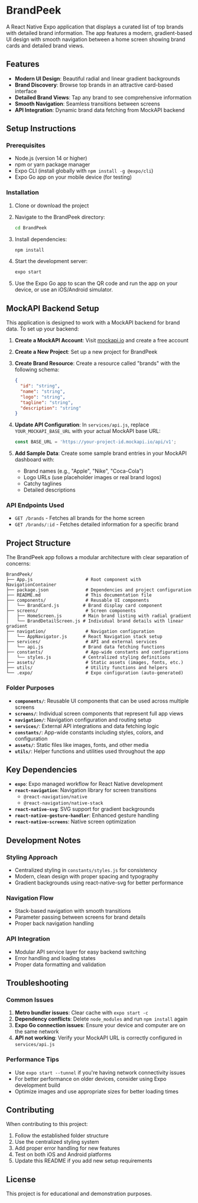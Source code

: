 # BrandPeek

A React Native Expo application that displays a curated list of top brands with detailed brand information. The app features a modern, gradient-based UI design with smooth navigation between a home screen showing brand cards and detailed brand views.

## Features

- **Modern UI Design**: Beautiful radial and linear gradient backgrounds
- **Brand Discovery**: Browse top brands in an attractive card-based interface
- **Detailed Brand Views**: Tap any brand to see comprehensive information
- **Smooth Navigation**: Seamless transitions between screens
- **API Integration**: Dynamic brand data fetching from MockAPI backend

## Setup Instructions

### Prerequisites

- Node.js (version 14 or higher)
- npm or yarn package manager
- Expo CLI (install globally with `npm install -g @expo/cli`)
- Expo Go app on your mobile device (for testing)

### Installation

1. Clone or download the project
2. Navigate to the BrandPeek directory:
   ```bash
   cd BrandPeek
   ```

3. Install dependencies:
   ```bash
   npm install
   ```

4. Start the development server:
   ```bash
   expo start
   ```

5. Use the Expo Go app to scan the QR code and run the app on your device, or use an iOS/Android simulator.

## MockAPI Backend Setup

This application is designed to work with a MockAPI backend for brand data. To set up your backend:

1. **Create a MockAPI Account**: Visit [mockapi.io](https://mockapi.io) and create a free account

2. **Create a New Project**: Set up a new project for BrandPeek

3. **Create Brand Resource**: Create a resource called "brands" with the following schema:
   ```json
   {
     "id": "string",
     "name": "string", 
     "logo": "string",
     "tagline": "string",
     "description": "string"
   }
   ```

4. **Update API Configuration**: In `services/api.js`, replace `YOUR_MOCKAPI_BASE_URL` with your actual MockAPI base URL:
   ```javascript
   const BASE_URL = 'https://your-project-id.mockapi.io/api/v1';
   ```

5. **Add Sample Data**: Create some sample brand entries in your MockAPI dashboard with:
   - Brand names (e.g., "Apple", "Nike", "Coca-Cola")
   - Logo URLs (use placeholder images or real brand logos)
   - Catchy taglines
   - Detailed descriptions

### API Endpoints Used

- `GET /brands` - Fetches all brands for the home screen
- `GET /brands/:id` - Fetches detailed information for a specific brand

## Project Structure

The BrandPeek app follows a modular architecture with clear separation of concerns:

```
BrandPeek/
├── App.js                    # Root component with NavigationContainer
├── package.json              # Dependencies and project configuration
├── README.md                 # This documentation file
├── components/               # Reusable UI components
│   └── BrandCard.js         # Brand display card component
├── screens/                  # Screen components
│   ├── HomeScreen.js        # Main brand listing with radial gradient
│   └── BrandDetailScreen.js # Individual brand details with linear gradient
├── navigation/               # Navigation configuration
│   └── AppNavigator.js      # React Navigation stack setup
├── services/                 # API and external services
│   └── api.js               # Brand data fetching functions
├── constants/                # App-wide constants and configurations
│   └── styles.js            # Centralized styling definitions
├── assets/                   # Static assets (images, fonts, etc.)
├── utils/                    # Utility functions and helpers
└── .expo/                    # Expo configuration (auto-generated)
```

### Folder Purposes

- **`components/`**: Reusable UI components that can be used across multiple screens
- **`screens/`**: Individual screen components that represent full app views
- **`navigation/`**: Navigation configuration and routing setup
- **`services/`**: External API integrations and data fetching logic
- **`constants/`**: App-wide constants including styles, colors, and configuration
- **`assets/`**: Static files like images, fonts, and other media
- **`utils/`**: Helper functions and utilities used throughout the app

## Key Dependencies

- **`expo`**: Expo managed workflow for React Native development
- **`react-navigation`**: Navigation library for screen transitions
  - `@react-navigation/native`
  - `@react-navigation/native-stack`
- **`react-native-svg`**: SVG support for gradient backgrounds
- **`react-native-gesture-handler`**: Enhanced gesture handling
- **`react-native-screens`**: Native screen optimization

## Development Notes

### Styling Approach
- Centralized styling in `constants/styles.js` for consistency
- Modern, clean design with proper spacing and typography
- Gradient backgrounds using react-native-svg for better performance

### Navigation Flow
- Stack-based navigation with smooth transitions
- Parameter passing between screens for brand details
- Proper back navigation handling

### API Integration
- Modular API service layer for easy backend switching
- Error handling and loading states
- Proper data formatting and validation

## Troubleshooting

### Common Issues

1. **Metro bundler issues**: Clear cache with `expo start -c`
2. **Dependency conflicts**: Delete `node_modules` and run `npm install` again
3. **Expo Go connection issues**: Ensure your device and computer are on the same network
4. **API not working**: Verify your MockAPI URL is correctly configured in `services/api.js`

### Performance Tips

- Use `expo start --tunnel` if you're having network connectivity issues
- For better performance on older devices, consider using Expo development build
- Optimize images and use appropriate sizes for better loading times

## Contributing

When contributing to this project:

1. Follow the established folder structure
2. Use the centralized styling system
3. Add proper error handling for new features
4. Test on both iOS and Android platforms
5. Update this README if you add new setup requirements

## License

This project is for educational and demonstration purposes.